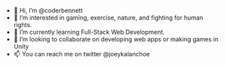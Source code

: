 - 👋 Hi, I’m @coderbennett
- 👀 I’m interested in gaming, exercise, nature, and fighting for human rights.
- 🌱 I’m currently learning Full-Stack Web Development.
- 💞️ I’m looking to collaborate on developing web apps or making games in Unity
- 📫 You can reach me on twitter @joeykalanchoe

<!---
joeymonterey/joeymonterey is a ✨ special ✨ repository because its `README.md` (this file) appears on your GitHub profile.
You can click the Preview link to take a look at your changes.
--->
